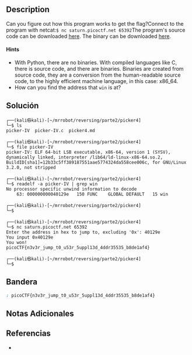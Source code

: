 ## Description

Can you figure out how this program works to get the flag?Connect to the program with netcat:`$ nc saturn.picoctf.net 65392`The program's source code can be downloaded [here](https://artifacts.picoctf.net/c/529/picker-IV.c). The binary can be downloaded [here](https://artifacts.picoctf.net/c/529/picker-IV).
#### Hints
- With Python, there are no binaries. With compiled languages like C, there is source code, and there are binaries. Binaries are created from source code, they are a conversion from the human-readable source code, to the highly efficient machine language, in this case: x86_64.
- How can you find the address that `win` is at?
## Solución

```shell
┌──(kali㉿kali)-[~/mrrobot/reversing/parte2/picker4]
└─$ ls
picker-IV  picker-IV.c  picker4.md
                                                                                  
┌──(kali㉿kali)-[~/mrrobot/reversing/parte2/picker4]
└─$ file picker-IV
picker-IV: ELF 64-bit LSB executable, x86-64, version 1 (SYSV), dynamically linked, interpreter /lib64/ld-linux-x86-64.so.2, BuildID[sha1]=12b33c5ff389187551aae5774324da558cee006c, for GNU/Linux 3.2.0, not stripped
                                                                                  
┌──(kali㉿kali)-[~/mrrobot/reversing/parte2/picker4]
└─$ readelf -a picker-IV | grep win
No processor specific unwind information to decode
    63: 000000000040129e   150 FUNC    GLOBAL DEFAULT   15 win
                                                                                  
┌──(kali㉿kali)-[~/mrrobot/reversing/parte2/picker4]
└─$ 

```

``` shell
┌──(kali㉿kali)-[~/mrrobot/reversing/parte2/picker4]
└─$ nc saturn.picoctf.net 65392
Enter the address in hex to jump to, excluding '0x': 40129e
You input 0x40129e
You won!
picoCTF{n3v3r_jump_t0_u53r_5uppl13d_4ddr35535_b8de1af4}
                                                                                  
┌──(kali㉿kali)-[~/mrrobot/reversing/parte2/picker4]
└─$ 
```
## Bandera
```css
: picoCTF{n3v3r_jump_t0_u53r_5uppl13d_4ddr35535_b8de1af4}
```
## Notas Adicionales

## Referencias
- 